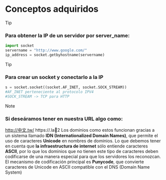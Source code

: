 # Conceptos adquiridos
> [!TIP] 
> ### Para obtener la **IP** de un servidor por **server_name**:
```python
import socket
servername = "http://www.google.com/"
ip_address = socket.getbyhostname(servername)
```

 >[!TIP] 
 >### Para crear un **socket** y conectarlo a la **IP**
```python
s = socket.socket((socket.AF_INET, socket.SOCK_STREAM))
#AF_INET perteneciente al protocolo IPV4
#SOCK_STREAM -> TCP para HTTP
 ```

> [!NOTE]
> ###  Si deseáramos tener en nuestra **URL** algo como:
> http://中文.tw/
> https://.la💩2
> Los dominios como estos funcionan gracias a un sistema llamado **IDN (Internationalized Domain Names)**, que permite el uso de caracteres **Unicode** en nombres de dominios.
> Lo que debemos tener en cuenta que **la infraestructura de internet** sólo entiende caracteres **ASCII**, por lo que los dominios que no tienen este tipo de caracteres deben codificarse de una manera especial para que los servidores los reconozcan.
> El mecanismo de codificación principal es **Punycode**, que convierte caracteres de Unicode en ASCII compatible con el DNS (Domain Name System)


